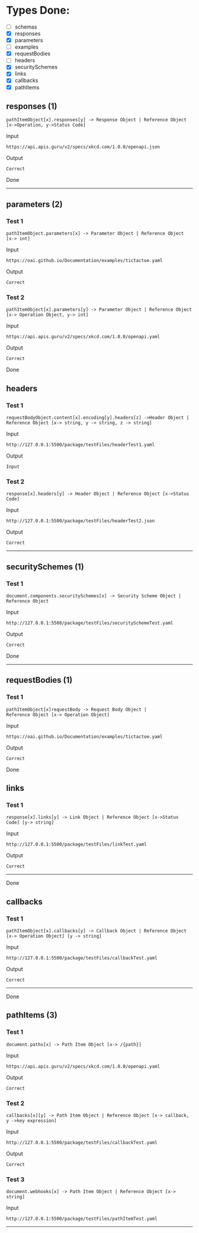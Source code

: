 # Types Done:

* [ ] schemas
* [x] responses
* [x] parameters
* [ ] examples
* [x] requestBodies
* [ ] headers
* [x] securitySchemes
* [x] links
* [x] callbacks
* [x] pathItems
## responses (1)
```
pathItemObject[x].responses[y] -> Response Object | Reference Object [x->Operation, y->Status Code]
```
Input
```
https://api.apis.guru/v2/specs/xkcd.com/1.0.0/openapi.json
```
Output
```
Correct
```
Done
***

## parameters (2)

### Test 1
```
pathItemObject.parameters[x] -> Parameter Object | Reference Object [x-> int]
```
Input
```
https://oai.github.io/Documentation/examples/tictactoe.yaml
```
Output
```
Correct
```

### Test 2
```
pathItemObject[x].parameters[y] -> Parameter Object | Reference Object [x-> Operation Object, y-> int]
```
Input
```
https://api.apis.guru/v2/specs/xkcd.com/1.0.0/openapi.yaml
```
Output
```
Correct
```
Done




## headers

### Test 1
```
requestBodyObject.content[x].encoding[y].headers[z] ->Header Object | Reference Object [x-> string, y -> string, z -> string]
```
Input
```
http://127.0.0.1:5500/package/testFiles/headerTest1.yaml
```
Output
```
Input
```

### Test 2
```
response[x].headers[y] -> Header Object | Reference Object [x->Status Code]
```
Input
```
http://127.0.0.1:5500/package/testFiles/headerTest2.json
```
Output
```
Correct
```
***

## securitySchemes (1)

### Test 1
```
document.components.securitySchemes[x] -> Security Scheme Object | Reference Object
```
Input
```
http://127.0.0.1:5500/package/testFiles/securitySchemeTest.yaml
```
Output
```
Correct
```
Done
***

## requestBodies (1)

### Test 1
```
pathItemObject[x]requestBody -> Request Body Object |
Reference Object [x-> Operation Object]
```
Input
```
https://oai.github.io/Documentation/examples/tictactoe.yaml
```
Output
```
Correct
```
Done

## links

### Test 1
```
response[x].links[y] -> Link Object | Reference Object [x->Status Code] [y-> string]
```
Input
```
http://127.0.0.1:5500/package/testFiles/linkTest.yaml
```
Output
```
Correct
```
***
Done

## callbacks

### Test 1
```
pathItemObject[x].callbacks[y] -> Callback Object | Reference Object [x-> Operation Object] [y -> string]
```
Input
```
http://127.0.0.1:5500/package/testFiles/callbackTest.yaml
```
Output
```
Correct
```
***
Done

## pathItems (3)

### Test 1
```
document.paths[x] -> Path Item Object [x-> /{path}]
```
Input
```
https://api.apis.guru/v2/specs/xkcd.com/1.0.0/openapi.yaml
```
Output
```
Correct 
```

### Test 2
```
callbacks[x][y] -> Path Item Object | Reference Object [x-> callback, y ->key expression]
```
Input
```
http://127.0.0.1:5500/package/testFiles/callbackTest.yaml
```
Output
```
Correct
```

### Test 3
```
document.webhooks[x] -> Path Item Object | Reference Object [x-> string]
``` 
Input
```
http://127.0.0.1:5500/package/testFiles/pathItemTest.yaml
```

***
